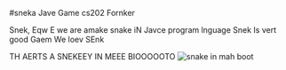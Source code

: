 #sneka Jave Game cs202 Fornker 

Snek, Eqw E we are  amake snake iN Javce program lnguage Snek Is vert good Gaem We loev SEnk 

TH AERTS A SNEKEEY IN MEEE BIOOOOOTO
 ![snake in mah boot](https://i.kym-cdn.com/photos/images/facebook/001/221/881/5e2.png)
